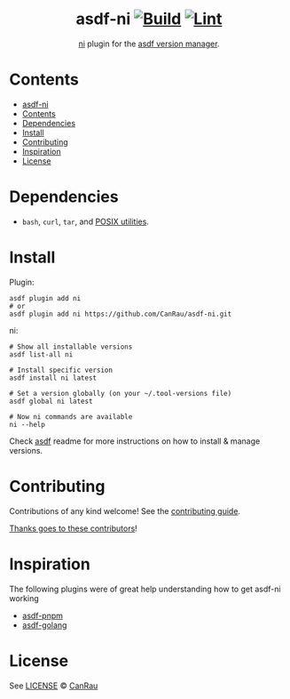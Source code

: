 <div align="center">

# asdf-ni [![Build](https://github.com/CanRau/asdf-ni/actions/workflows/build.yml/badge.svg)](https://github.com/CanRau/asdf-ni/actions/workflows/build.yml) [![Lint](https://github.com/CanRau/asdf-ni/actions/workflows/lint.yml/badge.svg)](https://github.com/CanRau/asdf-ni/actions/workflows/lint.yml)

[ni](https://github.com/antfu/ni) plugin for the [asdf version manager](https://asdf-vm.com).

</div>

# Contents

- [asdf-ni ](#asdf-ni--)
- [Contents](#contents)
- [Dependencies](#dependencies)
- [Install](#install)
- [Contributing](#contributing)
- [Inspiration](#inspiration)
- [License](#license)

# Dependencies

- `bash`, `curl`, `tar`, and [POSIX utilities](https://pubs.opengroup.org/onlinepubs/9699919799/idx/utilities.html).

# Install

Plugin:

```shell
asdf plugin add ni
# or
asdf plugin add ni https://github.com/CanRau/asdf-ni.git
```

ni:

```shell
# Show all installable versions
asdf list-all ni

# Install specific version
asdf install ni latest

# Set a version globally (on your ~/.tool-versions file)
asdf global ni latest

# Now ni commands are available
ni --help
```

Check [asdf](https://github.com/asdf-vm/asdf) readme for more instructions on how to install & manage versions.

# Contributing

Contributions of any kind welcome! See the [contributing guide](contributing.md).

[Thanks goes to these contributors](https://github.com/CanRau/asdf-ni/graphs/contributors)!

# Inspiration

The following plugins were of great help understanding how to get asdf-ni working

- [asdf-pnpm](https://github.com/jonathanmorley/asdf-pnpm)
- [asdf-golang](https://github.com/asdf-community/asdf-golang)

# License

See [LICENSE](LICENSE) © [CanRau](https://github.com/CanRau/)

